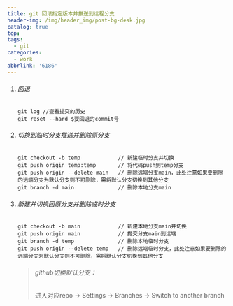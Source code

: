 ```yaml
---
title: git 回滚指定版本并推送到远程分支
header-img: /img/header_img/post-bg-desk.jpg
catalog: true
top:
tags:
  - git
categories:
  - work
abbrlink: '6186'
---
```


1. ###### 回退

    ```
    git log //查看提交的历史
    git reset --hard $要回退的commit号
    ```

2. ###### 切换到临时分支推送并删除原分支

    ```
    git checkout -b temp            // 新建临时分支并切换
    git push origin temp:temp       // 将代码push到temp分支
    git push origin --delete main   // 删除远端分支main，此处注意如果要删除的远端分支为默认分支则不可删除，需将默认分支切换到其他分支
    git branch -d main              // 删除本地分支main
    ```

3. ###### 新建并切换回原分支并删除临时分支

    ```
    git checkout -b main            // 新建本地分支main并切换
    git push origin main            // 提交分支main到远端
    git branch -d temp				// 删除本地临时分支
    git push origin --delete temp	// 删除远端临时分支，此处注意如果要删除的远端分支为默认分支则不可删除，需将默认分支切换到其他分支
    ```

    > ###### github切换默认分支：
    >
    > 	进入对应repo → Settings → Branches → Switch to another branch